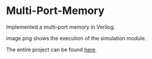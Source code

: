 # Multi-Port-Memory
Implemented a multi-port memory in Verilog.

image.png shows the execution of the simulation module.

The entire project can be found [here](https://drive.google.com/open?id=1SD5CMDlCiSpENw3QibXMtgAEBORQ1h7J).
